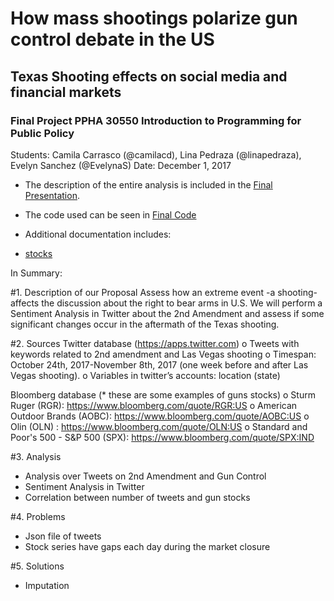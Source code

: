 # How mass shootings polarize gun control debate in the US
## Texas Shooting effects on social media and financial markets
### **Final Project PPHA 30550** Introduction to Programming for Public Policy

Students: Camila Carrasco (@camilacd), Lina Pedraza (@linapedraza), Evelyn Sanchez (@EvelynaS)
Date: December 1, 2017

* The description of the entire analysis is included in the [Final Presentation](https://github.com/camilacd/Final-Project-2nd-Amendment/blob/master/GunControlPresentation.pdf).

* The code used can be seen in [Final Code](https://github.com/camilacd/Final-Project-2nd-Amendment/blob/master/FinalCode.ipynb)

* Additional documentation includes:
- [stocks]()

In Summary:

#1. Description of our Proposal
Assess how an extreme event -a shooting- affects the discussion about the right to bear arms in U.S. We will perform a Sentiment Analysis in Twitter about the 2nd Amendment and assess if some significant changes occur in the aftermath of the Texas shooting. 

#2. Sources
Twitter database (https://apps.twitter.com)
o   Tweets with keywords related to 2nd amendment and Las Vegas shooting
o   Timespan: October 24th, 2017-November 8th, 2017 (one week before and after Las Vegas shooting).
o   Variables in twitter’s accounts: location (state)

Bloomberg database (* these are some examples of guns stocks)
o   Sturm Ruger (RGR): https://www.bloomberg.com/quote/RGR:US 
o   American Outdoor Brands (AOBC): https://www.bloomberg.com/quote/AOBC:US 
o   Olin (OLN) : https://www.bloomberg.com/quote/OLN:US
o   Standard and Poor's 500 - S&P 500 (SPX): https://www.bloomberg.com/quote/SPX:IND

#3. Analysis
- Analysis over Tweets on 2nd Amendment and Gun Control
- Sentiment Analysis in Twitter
- Correlation between number of tweets and gun stocks

#4. Problems
- Json file of tweets
- Stock series have gaps each day during the market closure

#5. Solutions
- Imputation



